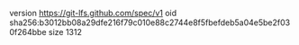 version https://git-lfs.github.com/spec/v1
oid sha256:b3012bb08a29dfe216f79c010e88c2744e8f5fbefdeb5a04e5be2f030f264bbe
size 1312
